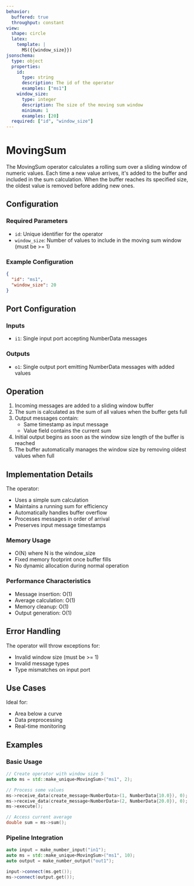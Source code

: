 ```yaml
---
behavior:
  buffered: true
  throughput: constant
view:
  shape: circle
  latex:
    template: |
      MS({{window_size}})
jsonschema:
  type: object
  properties:
    id:
      type: string
      description: The id of the operator
      examples: ["ms1"]
    window_size:
      type: integer
      description: The size of the moving sum window
      minimum: 1
      examples: [20]
  required: ["id", "window_size"]
---
```


# MovingSum

The MovingSum operator calculates a rolling sum over a sliding window of numeric values. Each time a new value arrives, it's added to the buffer and included in the sum calculation. When the buffer reaches its specified size, the oldest value is removed before adding new ones.

## Configuration

### Required Parameters

- `id`: Unique identifier for the operator
- `window_size`: Number of values to include in the moving sum window (must be >= 1)

### Example Configuration

```json
{
  "id": "ms1",
  "window_size": 20
}
```

## Port Configuration

### Inputs

- `i1`: Single input port accepting NumberData messages

### Outputs

- `o1`: Single output port emitting NumberData messages with added values

## Operation

1. Incoming messages are added to a sliding window buffer
2. The sum is calculated as the sum of all values when the buffer gets full
3. Output messages contain:
   - Same timestamp as input message
   - Value field contains the current sum
4. Initial output begins as soon as the window size length of the buffer is reached
5. The buffer automatically manages the window size by removing oldest values when full

## Implementation Details

The operator:

- Uses a simple sum calculation
- Maintains a running sum for efficiency
- Automatically handles buffer overflow
- Processes messages in order of arrival
- Preserves input message timestamps

### Memory Usage

- O(N) where N is the window_size
- Fixed memory footprint once buffer fills
- No dynamic allocation during normal operation

### Performance Characteristics

- Message insertion: O(1)
- Average calculation: O(1)
- Memory cleanup: O(1)
- Output generation: O(1)

## Error Handling

The operator will throw exceptions for:

- Invalid window size (must be >= 1)
- Invalid message types
- Type mismatches on input port

## Use Cases

Ideal for:

- Area below a curve
- Data preprocessing
- Real-time monitoring

## Examples

### Basic Usage

```cpp
// Create operator with window size 5
auto ms = std::make_unique<MovingSum>("ms1", 2);

// Process some values
ms->receive_data(create_message<NumberData>(1, NumberData{10.0}), 0);
ms->receive_data(create_message<NumberData>(2, NumberData{20.0}), 0);
ms->execute();

// Access current average
double sum = ms->sum();
```

### Pipeline Integration

```cpp
auto input = make_number_input("in1");
auto ms = std::make_unique<MovingSum>("ms1", 10);
auto output = make_number_output("out1");

input->connect(ms.get());
ms->connect(output.get());
```
